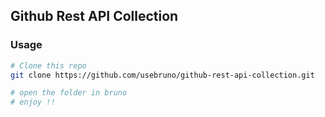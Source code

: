 ## Github Rest API Collection

### Usage
```bash
# Clone this repo 
git clone https://github.com/usebruno/github-rest-api-collection.git

# open the folder in bruno
# enjoy !!
```